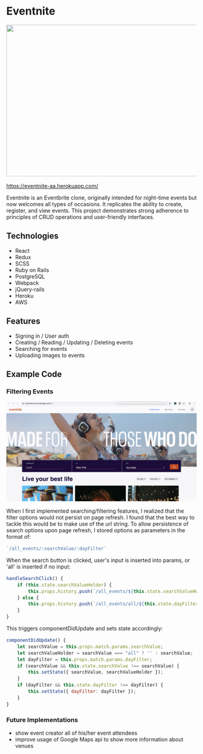 # Eventnite

<img width=600px height=400px src="https://aa-file-upload-dev.s3.amazonaws.com/eventnite_ss.png" />

https://eventnite-aa.herokuapp.com/

Eventnite is an Eventbrite clone, originally intended for night-time events but now welcomes all types of occasions. It replicates the ability to create, register, and view events. This project demonstrates strong adherence to principles of CRUD operations and user-friendly interfaces. 

## Technologies
* React
* Redux 
* SCSS
* Ruby on Rails
* PostgreSQL
* Webpack 
* jQuery-rails
* Heroku
* AWS

## Features
* Signing in / User auth
* Creating / Reading / Updating / Deleting events
* Searching for events
* Uploading images to events

## Example Code

### Filtering Events

<img src="https://github.com/Russel-Tsang/Eventnite/blob/master/app/assets/images/searching_filtering.gif" />

When I first implemented searching/filtering features, I realized that the filter options would not persist on page refresh. I found that the best way to tackle this would be to make use of the url string. To allow persistence of search options upon page refresh, I stored options as parameters in the format of:

```javascript
`/all_events/:searchValue/:dayFilter`
```

When the search button is clicked, user's input is inserted into params, or 'all' is inserted if no input: 
```javascript
handleSearchClick() {
    if (this.state.searchValueHolder) {
        this.props.history.push(`/all_events/${this.state.searchValueHolder}/${this.state.dayFilter.toLowerCase()}`);
    } else {
        this.props.history.push(`/all_events/all/${this.state.dayFilter.toLowerCase()}`);
    }
}
```

This triggers componentDidUpdate and sets state accordingly: 
```javascript
componentDidUpdate() {
    let searchValue = this.props.match.params.searchValue;
    let searchValueHolder = searchValue === "all" ? '' : searchValue;
    let dayFilter = this.props.match.params.dayFilter;
    if (searchValue && this.state.searchValue !== searchValue) {
        this.setState({ searchValue, searchValueHolder });
    } 
    if (dayFilter && this.state.dayFilter !== dayFilter) {
        this.setState({ dayFilter: dayFilter });
    }
}
```

### Future Implementations

- show event creator all of his/her event attendees
- improve usage of Google Maps api to show more information about venues 
